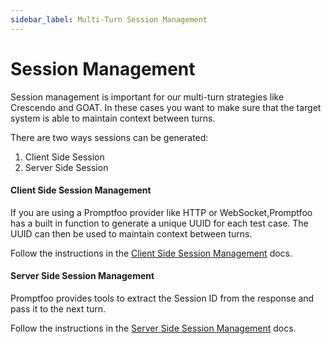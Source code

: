 ```yaml
---
sidebar_label: Multi-Turn Session Management
---
```


# Session Management

Session management is important for our multi-turn strategies like Crescendo and GOAT. In these cases you want to make sure that the target system is able to maintain context between turns.

There are two ways sessions can be generated:

1. Client Side Session
2. Server Side Session

#### Client Side Session Management

If you are using a Promptfoo provider like HTTP or WebSocket,Promptfoo has a built in function to generate a unique UUID for each test case. The UUID can then be used to maintain context between turns.

Follow the instructions in the [Client Side Session Management](/docs/providers/http/#client-side-session-management) docs.

#### Server Side Session Management

Promptfoo provides tools to extract the Session ID from the response and pass it to the next turn.

Follow the instructions in the [Server Side Session Management](/docs/providers/http/#server-side-session-management) docs.
